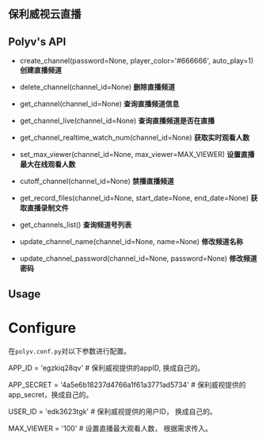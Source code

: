 保利威视云直播
--------------------


Polyv's API
-------------


+ create_channel(password=None, player_color='#666666', auto_play=1)   **创建直播频道**

+ delete_channel(channel_id=None)  **删除直播频道**

+ get_channel(channel_id=None)  **查询直播频道信息**

+ get_channel_live(channel_id=None)  **查询直播频道是否在直播**

+ get_channel_realtime_watch_num(channel_id=None)  **获取实时观看人数**

+ set_max_viewer(channel_id=None, max_viewer=MAX_VIEWER)  **设置直播最大在线观看人数**

+ cutoff_channel(channel_id=None)  **禁播直播频道**

+ get_record_files(channel_id=None, start_date=None, end_date=None)  **获取直播录制文件**

+ get_channels_list()  **查询频道号列表**

+ update_channel_name(channel_id=None, name=None)  **修改频道名称**

+ update_channel_password(channel_id=None, password=None)  **修改频道密码**


Usage
----------------

# Configure

在`polyv.conf.py`对以下参数进行配置。

APP_ID = 'egzkiq28qv'  # 保利威视提供的appID, 换成自己的。

APP_SECRET = '4a5e6b18237d4766a1f61a3771ad5734'  # 保利威视提供的app_secret，换成自己的。

USER_ID = 'edk3623tgk'  # 保利威视提供的用户ID， 换成自己的。

MAX_VIEWER = '100'  # 设置直播最大观看人数， 根据需求传入。



